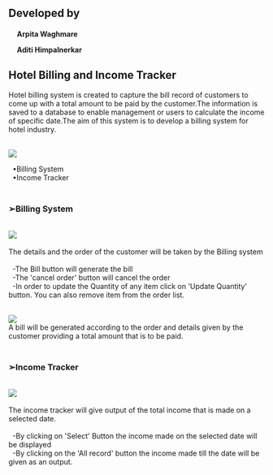<h2>Developed by</h2>

   <h4>&nbsp;&nbsp;&nbsp;&nbsp; Arpita Waghmare
  
   &nbsp;&nbsp;&nbsp;&nbsp; Aditi Himpalnerkar</h4>
    
       

<h2><b>Hotel Billing and Income Tracker</b></h2>
Hotel billing system is created to capture the bill record of customers to come up with a total amount to be paid by the customer.The information is saved                             to a database to enable management or users to calculate the income of specific date.The aim of this system is to develop a billing system for hotel                               industry.



<br><img src="https://github.com/GPAMBD/Hotel-Billing-and-Income-tracker/blob/main/icon/image.png"></img></br>

&nbsp; •Billing System
<br> &nbsp;  •Income Tracker</br>
 <h3><br>➢Billing System</br> </h3>
<br><img src="https://github.com/GPAMBD/Hotel-Billing-and-Income-tracker/blob/main/icon/img1.png"></img></br>
<br>The details and the order of the customer will be taken by the Billing system</br>
  <br> &nbsp;   -The Bill button will generate the bill</br> 
       &nbsp;   -The 'cancel order' button will cancel the order</br>
       &nbsp;   -In order to update the Quantity of any item click on 'Update Quantity' button.
       You can also remove item from the order list.


<br><img src="https://github.com/GPAMBD/Hotel-Billing-and-Income-tracker/blob/main/icon/img7.png"></img></br>
A bill will be generated according to the order and details given by the customer providing a total amount that is to be paid.

 <h3><br>➢Income Tracker</br> </h3>
<br><img src="https://github.com/GPAMBD/Hotel-Billing-and-Income-tracker/blob/main/icon/img5.png"></img></br>
<br>The income tracker will give output of the total income that is made on a selected date.</br>
 <br> &nbsp; -By clicking on 'Select' Button the income made on the selected date will be displayed</br>
 &nbsp; -By clicking on the 'All record' button the income made till the date will be given as an output.

